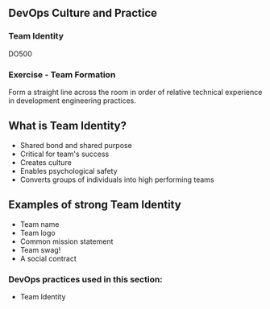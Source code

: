 <!-- .slide: data-background-image="images/RH_NewBrand_Background.png" -->
## DevOps Culture and Practice <!-- {_class="course-title"} -->
### Team Identity <!-- {_class="title-color"} -->
DO500 <!-- {_class="title-color"} -->



### Exercise - Team Formation
Form a straight line across the room in order of relative technical experience in development engineering practices.



## What is Team Identity?
- Shared bond and shared purpose
- Critical for team's success
- Creates culture
- Enables psychological safety
- Converts groups of individuals into high performing teams



## Examples of strong Team Identity
- Team name
- Team logo
- Common mission statement
- Team swag!
- A social contract



<!-- .slide: data-background-image="images/chef-background.png", class="white-style" -->
### DevOps practices used in this section:
- Team Identity
